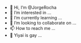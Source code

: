 - 👋 Hi, I’m @JorgeRocha
- 👀 I’m interested in ...
- 🌱 I’m currently learning ...
- 💞️ I’m looking to collaborate on ...
- 📫 How to reach me ...
- 🤔 Yiyai is gay ...
<!---
porgepocha/porgepocha is a ✨ special ✨ repository because its `README.md` (this file) appears on your GitHub profile.
You can click the Preview link to take a look at your changes.
--->
